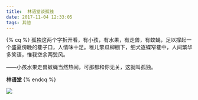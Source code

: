 ```yaml
---
title:  林语堂谈孤独
date: 2017-11-04 12:33:05
tags: 其他
---
```


{% cq %} 孤独这两个字拆开看，有小孩，有水果，有走兽，有蚊蝇，足以撑起一个盛夏傍晚的巷子口，人情味十足。稚儿擎瓜柳棚下，细犬逐蝶窄巷中，人间繁华多笑语，惟我空余两鬓风。

 ——小孩水果走兽蚊蝇当然热闹，可那都和你无关，这就叫孤独。

**林语堂**
{% endcq %}

![](http://qiniu1.letow.top/lonely-2017-11-04-12.31.jpg)
